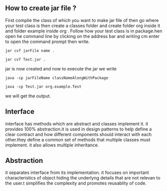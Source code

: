 ## How to create jar file ?
First complie the class of which you want to make jar file of then
go where your test class is then create a classes folder and create folder org inside it and folder example inside org .
Follow how your test class is in package.hen open he command line by clicking on the address bar
and writing cm enter to open the command prompt then write.
```
jar cvf jarFile name .
```
```
jar cvf Test.jar .
```
jar is now created and now to execute the jar we write
```
java -cp jarFileName classNameAlongWithPackage
```

```
java -cp Test.jar org.example.Test
```
we will get the output.

## Interface 
interface has methods which are abstract and classes implement it. it provides 100% abstraction.it is used in design patterns 
to help define a clear contract and how different components should interact with each other.they define a common set of methods that multiple classes must implement.
it also allows multiple inheritance.

## Abstraction
it separates interface from its implementation. it focuses on important characteristics of object hiding the underlyng details that are not relevan to the user.t simplifies  the complexity and promotes reusablity of code.

